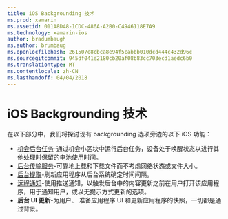 ```yaml
---
title: iOS Backgrounding 技术
ms.prod: xamarin
ms.assetid: 011A8D48-1CDC-486A-A2B0-C4946118E7A9
ms.technology: xamarin-ios
author: bradumbaugh
ms.author: brumbaug
ms.openlocfilehash: 261507e8cbca8e94f5cabbb010dcd444c432d96c
ms.sourcegitcommit: 945df041e2180cb20af08b83cc703ecd1aedc6b0
ms.translationtype: MT
ms.contentlocale: zh-CN
ms.lasthandoff: 04/04/2018
---
```

# <a name="ios-backgrounding-techniques"></a>iOS Backgrounding 技术

在以下部分中，我们将探讨现有 backgrounding 选项旁边的以下 iOS 功能：

-  [机会后台任务](~/ios/app-fundamentals/backgrounding/ios-backgrounding-techniques/ios-backgrounding-with-tasks.md#background_tasks_in_iOS_7)-通过机会小区块中运行后台任务，设备处于唤醒状态以进行其他处理时保留的电池使用时间。
-  [后台传输服务](~/ios/app-fundamentals/backgrounding/ios-backgrounding-techniques/ios-backgrounding-with-tasks.md#background-transfers)-可靠地上载和下载文件而不考虑网络状态或文件大小。
-  [后台提取](~/ios/app-fundamentals/backgrounding/ios-backgrounding-techniques/updating-an-application-in-the-background.md#background_fetch)-刷新应用程序从后台系统确定时间间隔。
-  [远程通知](~/ios/app-fundamentals/backgrounding/ios-backgrounding-techniques/updating-an-application-in-the-background.md#remote_notifications)-使用推送通知，以触发后台中的内容更新之前在用户打开该应用程序，用于通知用户，或以无提示方式更新的选项。
-  **后台 UI 更新**-为用户、 准备应用程序 UI 和更新应用程序的快照，一切都是通过背景。
